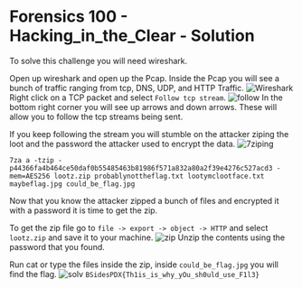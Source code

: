 # Forensics 100 - Hacking_in_the_Clear - Solution

To solve this challenge you will need wireshark.

Open up wireshark and open up the Pcap. Inside the Pcap you will see a bunch of traffic ranging from tcp, DNS, UDP, and HTTP Traffic.
![Wireshark](/img/wireshark.jpg)
Right click on a TCP packet and select `Follow tcp stream`.
![follow](/img/follow.png)
In the bottom right corner you will see up arrows and down arrows.  These will allow you to follow the tcp streams being sent.

If you keep following the stream you will stumble on the attacker ziping the loot and the password the attacker used to encrypt the data.
![7ziping](/img/password.png)
```
7za a -tzip -p44366fa4b464ce50daf0b55485463b81986f571a832a80a2f39e4276c527acd3 -mem=AES256 lootz.zip probablynottheflag.txt lootymclootface.txt  maybeflag.jpg could_be_flag.jpg
```

Now that you know the attacker zipped a bunch of files and encrypted it with a password it is time to get the zip.

To get the zip file go to `file -> export -> object -> HTTP` and select `lootz.zip` and save it to your machine.
![zip](/img/zip.png)
Unzip the contents using the password that you found. 

Run cat or type the files inside the zip, inside `could_be_flag.jpg` you will find the flag.
![solv](/img/solv.png)
`BSidesPDX{Th1is_is_why_yOu_sh0uld_use_F1l3}`


